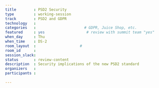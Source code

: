 ```yaml
---
title        : PSD2 Security
type         : working-session
track        : PSD2 and GDPR
technology   :
categories   :                      # GDPR, Juice Shop, etc.
featured     : yes                   # review with summit team "yes"
when_day     : Thu
when_time    : DS-2
room_layout  :                    #
room_id      :
session_slack:
status       : review-content
description  : Security implications of the new PSD2 standard
organizers   :
participants :
    
---
```


<!--(add intro)

## WHY

(...)

## What

(...)

## Outcomes

(...)

## References

(...)-->
